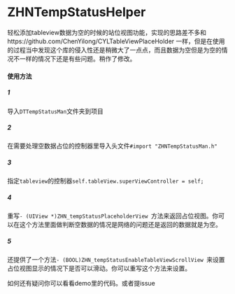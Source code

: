 # ZHNTempStatusHelper
轻松添加tableview数据为空的时候的站位视图功能，实现的思路差不多和https://github.com/ChenYilong/CYLTableViewPlaceHolder 一样，但是在使用的过程当中发现这个库的侵入性还是稍微大了一点点，而且数据为空但是为空的情况不一样的情况下还是有些问题。稍作了修改。

#### 使用方法

##### 1
导入`DTTempStatusMan`文件夹到项目

##### 2
在需要处理空数据占位的控制器里导入头文件`#import "ZHNTempStatusMan.h"`

##### 3
指定`tableview`的控制器`self.tableView.superViewController = self;`

##### 4
重写`- (UIView *)ZHN_tempStatusPlaceholderView `方法来返回占位视图。你可以在这个方法里面做判断空数据的情况是网络的问题还是返回的数据就是为空。

##### 5
还提供了一个方法`- (BOOL)ZHN_tempStatusEnableTableViewScrollView `来设置占位视图显示的情况下是否可以滑动。你可以重写这个方法来设置。

如何还有疑问你可以看看demo里的代码。或者提issue
